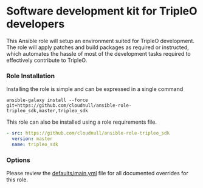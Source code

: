 # Software development kit for TripleO developers

This Ansible role will setup an environment suited for TripleO development.
The role will apply patches and build packages as required or instructed,
which automates the hassle of most of the development tasks required to
effectively contribute to TripleO.

### Role Installation

Installing the role is simple and can be expressed in a single command

``` shell
ansible-galaxy install --force git+https://github.com/cloudnull/ansible-role-tripleo_sdk,master,tripleo_sdk
```

This role can also be installed using a role requirements file.

``` yaml
- src: https://github.com/cloudnull/ansible-role-tripleo_sdk
  version: master
  name: tripleo_sdk
```

### Options

Please review the [defaults/main.yml](defaults/main.yml) file for all documented overrides for
this role.
